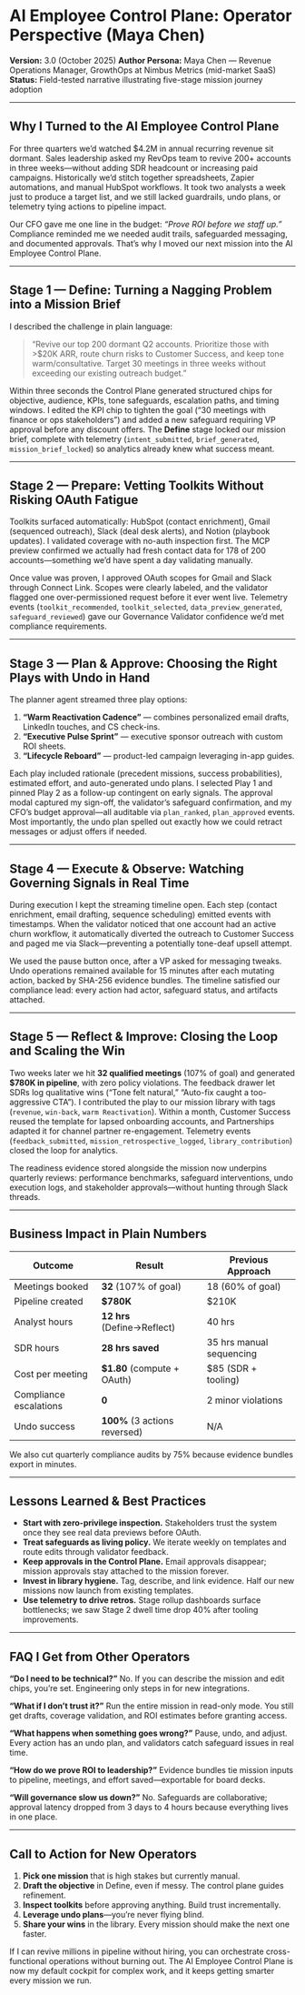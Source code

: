 # AI Employee Control Plane: Operator Perspective (Maya Chen)

**Version:** 3.0 (October 2025)
**Author Persona:** Maya Chen — Revenue Operations Manager, GrowthOps at Nimbus Metrics (mid-market SaaS)
**Status:** Field-tested narrative illustrating five-stage mission journey adoption

---

## Why I Turned to the AI Employee Control Plane

For three quarters we’d watched $4.2M in annual recurring revenue sit dormant. Sales leadership asked my RevOps team to revive 200+ accounts in three weeks—without adding SDR headcount or increasing paid campaigns. Historically we’d stitch together spreadsheets, Zapier automations, and manual HubSpot workflows. It took two analysts a week just to produce a target list, and we still lacked guardrails, undo plans, or telemetry tying actions to pipeline impact.

Our CFO gave me one line in the budget: *“Prove ROI before we staff up.”* Compliance reminded me we needed audit trails, safeguarded messaging, and documented approvals. That’s why I moved our next mission into the AI Employee Control Plane.

---

## Stage 1 — Define: Turning a Nagging Problem into a Mission Brief

I described the challenge in plain language:

> “Revive our top 200 dormant Q2 accounts. Prioritize those with >$20K ARR, route churn risks to Customer Success, and keep tone warm/consultative. Target 30 meetings in three weeks without exceeding our existing outreach budget.”

Within three seconds the Control Plane generated structured chips for objective, audience, KPIs, tone safeguards, escalation paths, and timing windows. I edited the KPI chip to tighten the goal (“30 meetings with finance or ops stakeholders”) and added a new safeguard requiring VP approval before any discount offers. The **Define** stage locked our mission brief, complete with telemetry (`intent_submitted`, `brief_generated`, `mission_brief_locked`) so analytics already knew what success meant.

---

## Stage 2 — Prepare: Vetting Toolkits Without Risking OAuth Fatigue

Toolkits surfaced automatically: HubSpot (contact enrichment), Gmail (sequenced outreach), Slack (deal desk alerts), and Notion (playbook updates). I validated coverage with no-auth inspection first. The MCP preview confirmed we actually had fresh contact data for 178 of 200 accounts—something we’d have spent a day validating manually.

Once value was proven, I approved OAuth scopes for Gmail and Slack through Connect Link. Scopes were clearly labeled, and the validator flagged one over-permissioned request before it ever went live. Telemetry events (`toolkit_recommended`, `toolkit_selected`, `data_preview_generated`, `safeguard_reviewed`) gave our Governance Validator confidence we’d met compliance requirements.

---

## Stage 3 — Plan & Approve: Choosing the Right Plays with Undo in Hand

The planner agent streamed three play options:

1. **“Warm Reactivation Cadence”** — combines personalized email drafts, LinkedIn touches, and CS check-ins.
2. **“Executive Pulse Sprint”** — executive sponsor outreach with custom ROI sheets.
3. **“Lifecycle Reboard”** — product-led campaign leveraging in-app guides.

Each play included rationale (precedent missions, success probabilities), estimated effort, and auto-generated undo plans. I selected Play 1 and pinned Play 2 as a follow-up contingent on early signals. The approval modal captured my sign-off, the validator’s safeguard confirmation, and my CFO’s budget approval—all auditable via `plan_ranked`, `plan_approved` events. Most importantly, the undo plan spelled out exactly how we could retract messages or adjust offers if needed.

---

## Stage 4 — Execute & Observe: Watching Governing Signals in Real Time

During execution I kept the streaming timeline open. Each step (contact enrichment, email drafting, sequence scheduling) emitted events with timestamps. When the validator noticed that one account had an active churn workflow, it automatically diverted the outreach to Customer Success and paged me via Slack—preventing a potentially tone-deaf upsell attempt.

We used the pause button once, after a VP asked for messaging tweaks. Undo operations remained available for 15 minutes after each mutating action, backed by SHA-256 evidence bundles. The timeline satisfied our compliance lead: every action had actor, safeguard status, and artifacts attached.

---

## Stage 5 — Reflect & Improve: Closing the Loop and Scaling the Win

Two weeks later we hit **32 qualified meetings** (107% of goal) and generated **$780K in pipeline**, with zero policy violations. The feedback drawer let SDRs log qualitative wins (“Tone felt natural,” “Auto-fix caught a too-aggressive CTA”). I contributed the play to our mission library with tags (`revenue`, `win-back`, `warm Reactivation`). Within a month, Customer Success reused the template for lapsed onboarding accounts, and Partnerships adapted it for channel partner re-engagement. Telemetry events (`feedback_submitted`, `mission_retrospective_logged`, `library_contribution`) closed the loop for analytics.

The readiness evidence stored alongside the mission now underpins quarterly reviews: performance benchmarks, safeguard interventions, undo execution logs, and stakeholder approvals—without hunting through Slack threads.

---

## Business Impact in Plain Numbers

| Outcome | Result | Previous Approach |
|---------|--------|-------------------|
| Meetings booked | **32** (107% of goal) | 18 (60% of goal) |
| Pipeline created | **$780K** | $210K |
| Analyst hours | **12 hrs** (Define→Reflect) | 40 hrs |
| SDR hours | **28 hrs saved** | 35 hrs manual sequencing |
| Cost per meeting | **$1.80** (compute + OAuth) | $85 (SDR + tooling) |
| Compliance escalations | **0** | 2 minor violations |
| Undo success | **100%** (3 actions reversed) | N/A |

We also cut quarterly compliance audits by 75% because evidence bundles export in minutes.

---

## Lessons Learned & Best Practices

- **Start with zero-privilege inspection.** Stakeholders trust the system once they see real data previews before OAuth.
- **Treat safeguards as living policy.** We iterate weekly on templates and route edits through validator feedback.
- **Keep approvals in the Control Plane.** Email approvals disappear; mission approvals stay attached to the mission forever.
- **Invest in library hygiene.** Tag, describe, and link evidence. Half our new missions now launch from existing templates.
- **Use telemetry to drive retros.** Stage rollup dashboards surface bottlenecks; we saw Stage 2 dwell time drop 40% after tooling improvements.

---

## FAQ I Get from Other Operators

**“Do I need to be technical?”** No. If you can describe the mission and edit chips, you’re set. Engineering only steps in for new integrations.

**“What if I don’t trust it?”** Run the entire mission in read-only mode. You still get drafts, coverage validation, and ROI estimates before granting access.

**“What happens when something goes wrong?”** Pause, undo, and adjust. Every action has an undo plan, and validators catch safeguard issues in real time.

**“How do we prove ROI to leadership?”** Evidence bundles tie mission inputs to pipeline, meetings, and effort saved—exportable for board decks.

**“Will governance slow us down?”** No. Safeguards are collaborative; approval latency dropped from 3 days to 4 hours because everything lives in one place.

---

## Call to Action for New Operators

1. **Pick one mission** that is high stakes but currently manual.
2. **Draft the objective** in Define, even if messy. The control plane guides refinement.
3. **Inspect toolkits** before approving anything. Build trust incrementally.
4. **Leverage undo plans**—you’re never flying blind.
5. **Share your wins** in the library. Every mission should make the next one faster.

If I can revive millions in pipeline without hiring, you can orchestrate cross-functional operations without burning out. The AI Employee Control Plane is now my default cockpit for complex work, and it keeps getting smarter every mission we run.

